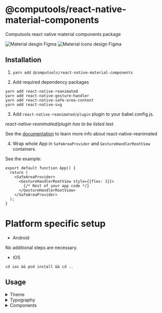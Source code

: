# @computools/react-native-material-components

Computools react native material components package

![Material desgin Figma](https://www.figma.com/design/MY4zoWhMQUMOMIfBGcgSpy/Material-3-Design-Kit-(Community)?node-id=47909-2&p=f&t=Fo0xFwhmWhLMqS8Z-0)
![Material icons design Figma](https://www.figma.com/design/siKJo238QbcA9I2EqYMZ9y/Material-Design-Icons-(Community)?node-id=2402-2207&node-type=canvas&t=xqHD7AwdyHpKWsur-0)

## Installation

1. ```yarn add @computools/react-native-material-components```

2. Add required dependency packages
```
yarn add react-native-reanimated
yarn add react-native-gesture-handler
yarn add react-native-safe-area-context
yarn add react-native-svg
```

3. Add ```react-native-reanimated/plugin``` plugin to your babel.config.js.

_react-native-reanimated/plugin has to be listed last._

See the [documentation](https://docs.swmansion.com/react-native-reanimated/) to learn more info about react-native-reanimated

4. Wrap whole App in ```SafeAreaProvider``` and ```GestureHandlerRootView``` containers.

See the example:

```
export default function App() {
  return (
    <SafeAreaProvider>
      <GestureHandlerRootView style={{flex: 1}}>
        {/* Rest of your app code */}
      </GestureHandlerRootView>
    </SafeAreaProvider>
  );
}
```

# Platform specific setup

- Android

No additional steps are necessary.

- IOS

```cd ios && pod install && cd ..```

## Usage
<details><summary>Theme</summary>
<br />

## Basic usage

You don't need extra steps to use the default theme via whole app. The default theme is ***light***.


## Custom Theme

**You need to wrap whole app in ```MaterialComponentsProvider```**

This library provides an opportunity to automatically create themes from target colors. ```buildThemesFromColors``` function takes theme colors and returns light and dark themes.
Each theme color must be one of the next color formats: hex, rgb or rgba.

_See the example:_
```
import {buildThemesFromColors, type ThemeColors} from '@computools/react-native-material-components';

export const themeColors: ThemeColors = {
  primary: '#2e5242',
  secondary: '#e28f00',
  tertiary: '#cb7375',
  error: '#E4122B',
  neutral: '#d7a0a6',
  neutralVariant: '#ecece8',
};

const themes = buildThemesFromColors(themeColors);

export default function App() {
  return (
    <MaterialComponentsProvider theme={themes.lightTheme}>
     {/* Rest of your app code */}
    </MaterialComponentsProvider>
  );
}
```

Also, you can create a custom theme manually and pass it as a property to the MaterialComponentsProvider component. (hint: Check Theme interface provided by the library)

## Themes provided via the library

This library provides _dark_ and _light_ themes e.g. on iOS 13+ and Android 10+, you can get user's preferred color scheme ('dark' or 'light') with the ([Appearance API](https://reactnative.dev/docs/appearance)).

**You need to wrap whole app in ```MaterialComponentsProvider```**

```
import {useColorScheme} from 'react-native';
import {MaterialComponentsProvider, DarkTheme, LightTheme} from '@computools/react-native-material-components';

export default function App() {
  const scheme = useColorScheme();

  return (
    <MaterialComponentsProvider theme={scheme === 'dark' ? DarkTheme : LightTheme}>
      {/* Rest of your app code */}
    </MaterialComponentsProvider>
  );
};
```

## Using the current Theme in your own components

To gain access to the theme in any component you can use the useTheme hook. It returns the theme object:

```
import React from 'react';
import {TouchableOpacity, Text, TouchableOpacityProps} from 'react-native';
import {useTheme} from '@computools/react-native-material-components';

export const MySubmitButton: React.FC<TouchableOpacityProps> = ({style, ...props}) => {
  const {primary} = useTheme();

  return (
    <TouchableOpacity style={[{backgroundColor: primary.container}, style]} {...props}>
      <Text>Submit</Text>
    </TouchableOpacity>
  );
}
```
</details>
<details><summary>Typography</summary>

## Basic usage

You don't need extra steps to use the default typography via whole app. The default font is Roboto for Android and san Francisco for IOS.

## Custom Typography

**You need to wrap whole app in ```MaterialComponentsProvider```**

You can create a custom typography styles and pass it as a typography property to the MaterialComponentsProvider component.

_See the example:_
```
import {MaterialComponentsProvider, materialTypography, MaterialTypography} from '@computools/react-native-material-components';

const typographyStyles: MaterialTypography = {...materialTypography, bodyMedium: {...materialTypography.bodyMedium, fontFamily: 'Montserrat-Medium'}}

export default function App() {
  return (
    <MaterialComponentsProvider typography={typographyStyles}>
     {/* Rest of your app code */}
    </MaterialComponentsProvider>
  );
}
```

## Using the current Typography in your own components

To gain access to the typography in any component you can use the useTypography hook. It returns the material typography styles object:

```
import React, {PropsWithChildren} from 'react';
import {TouchableOpacity, Text} from 'react-native';
import {useTypography} from '@computools/react-native-material-components';

export const AppBodyLargeText: React.FC<PropsWithChildren> = ({children}) => {
  const {bodyLarge} = useTypography();

  return <Text style={bodyLarge}>{children}</Text>;
}
```
</deatils>
</details>
<details><summary>Components</summary>
<br />
<details><summary>Activity Indicators</summary>
<br />
<details><summary>Circular Activity Indicator</summary>
<br />

**Properties**

| name | description | type | default |
| ------ | ------ | ------ | ----|
| progress | set up progress if you want to determinate the indicator (from 0 to 100) | number | - |
| size | - | number | 120 |
| strokeWidth | - | number | 0.04 of the size |
| trackColor | - | ColorValue | - |
| indicatorColor | - | ColorValue | - |
| determinateAnimationDuration | - | number | 1000 |
| indeterminateAnimationDuration | - | number | 800 |

![circular activity indicator gif](https://ik.imagekit.io/Computools/rn-material-components/circular-indicator-gif.gif?updatedAt=1705066319093)
</details>
<details><summary>Linear Activity Indicator</summary>
<br />

**Properties**

| name | description | type | default |
| ------ | ------ | ------ | ----|
| progress | set up progress if you want to determinate the indicator (from 0 to 100) | number | - |
| trackHeight | - | number | 4 |
| indicatorWidthCoeff | from 0 to 1 | number | 0.7 |
| trackColor | - | ColorValue | - |
| indicatorColor | - | ColorValue | - |
| determinateAnimationDuration | - | number | 1000 |
| indeterminateAnimationDuration | - | number | 1500 |

![linear activity indicator gif](https://ik.imagekit.io/Computools/rn-material-components/linear-indicator-gif.gif?updatedAt=1705066319092)
</details>
</details>
<details><summary>App Bars</summary>
<br />
<details><summary>Bottom App Bar</summary>
<br />

**Properties**

| name | description | type | default |
| ------ | ------ | ------ | ----|
| iconButtons | required | IconButtonProps[] | - |
| scrollDirection | UP or DOWN | sharedValue<ScrollDirection> | UP |
| FabIcon | Pass an icon to show FAB | React.FC | - |
| fabLabel | - | string | - |
| animationDelay | - | number | 80 |
| animationDumping | - | number | 20 |
| onFabPress | - | () => void | - |

To enable animation on scroll use ScrollView from Animated, create a shared value with a ScrollDirection value, scrollContext with a number value and manage them onScroll.

See the example:
```
export const MyComponent: React.FC = () => {
  const scrollDirection = useSharedValue(ScrollDirection.UP);
  const scrollContext = useSharedValue(0);

  const onScroll = (e: NativeSyntheticEvent<NativeScrollEvent>) => {
    const currentOffsetY = e.nativeEvent.contentOffset.y;

    if (currentOffsetY <= 0 || currentOffsetY < scrollContext.value) {
      scrollDirection.value = ScrollDirection.UP;
    } else if (currentOffsetY >= scrollContext.value) {
      scrollDirection.value = ScrollDirection.DOWN;
    }

    scrollContext.value = currentOffsetY;
  };

  return (
    <>
      <Animated.ScrollView onScroll={onScroll}>
        <!-- scrollview content -->
      </Animated.ScrollView>
      <BottomAppBar scrollDirection={scrollDirection} />
    </>
  )
}

```

![bottom app bar](https://ik.imagekit.io/Computools/rn-material-components/bottom-app-bar.gif?updatedAt=1734086950022)

</details>
<details><summary>Top App Bars</summary>
<br />

To enable animation on scroll use ScrollView from Animated, create a shared value with ScrollStatus (0 if top is reached, 1 if target offset reached) value and manage it onScroll.

See the example:
```
export const MyComponent: React.FC = () => {
  const scrollStatus = useSharedValue(0);

  const onScroll = (e: NativeSyntheticEvent<NativeScrollEvent>) => {
    if (e.nativeEvent.contentOffset.y > 10) { // 10 is offset treashold when top app bar changes background color
      scrollStatus.value = 1;
    } else if (e.nativeEvent.contentOffset.y <= 10) {
      scrollStatus.value = 0;
    }
  };

  return (
    <>
      <Animated.ScrollView onScroll={onScroll}>
        <!-- scrollview content -->
      </Animated.ScrollView>
      <TopAppBar scrollStatus={scrollStatus} />
    </>
  )
}
```

![animated top app bar](https://ik.imagekit.io/Computools/rn-material-components/animated-top-app-bar.gif?updatedAt=1734088599114)

<details><summary>Center Aligned Top App Bar</summary>
<br />

**Properties**

| name | description | type | default |
| ------ | ------ | ------ | ----|
| title | required | string | - |
| StartIcon | - | React.FC | - |
| EndIcon | - | React.FC | - |
| scrollStatus | 1 - scrolled down (backgoround color will changed); 0 - non-scrolled, top is reached | SharedValue<number> | - |
| iconProps | - | T | - |
| titleStyle | - | TextStyle | - |
| defaultColor | - | ColorValue | - |
| scrolledColor | - | ColorValue | - |
| animationDuration | - | number | - |

![center aligned top app bar](https://ik.imagekit.io/Computools/rn-material-components/center_aligned_top_app_bar.png?updatedAt=1734088249862)
</details>
<details><summary>Top App Bar</summary>
<br />

**Properties**

| name | description | type | default |
| ------ | ------ | ------ | ----|
| title | required | string | - |
| size | SMALL, MEDIUM, LARGE | TopAppBarSize | - |
| StartIcon | - | React.FC | - |
| actions | - | IconButtonProps<T>[] | - |
| scrollStatus | 1 - scrolled down (backgoround color will changed); 0 - non-scrolled, top is reached | SharedValue<number> | - |
| iconProps | - | T | - |
| titleStyle | - | TextStyle | - |
| defaultColor | - | ColorValue | - |
| scrolledColor | - | ColorValue | - |
| animationDuration | - | number | - |

![small top app bar](https://ik.imagekit.io/Computools/rn-material-components/small_top_app_bar.png?updatedAt=1734088346321)
![medium top app bar](https://ik.imagekit.io/Computools/rn-material-components/medium_top_app_bar.png?updatedAt=1734088346249)
![large top app bar](https://ik.imagekit.io/Computools/rn-material-components/large_top_app_bar.png?updatedAt=1734088346230)

</details>
</details>
</details>
<details><summary>Badge</summary>
</br>

**Properties**
| name | description | type | default |
| ------ | ------ | ------ | ----|
| value | required | string | - |
| valueStyle | - | TextStyle | - |

![badge light theme](https://ik.imagekit.io/Computools/rn-material-components/badge_light.png?updatedAt=1733926687727)
![badge dark theme](https://ik.imagekit.io/Computools/rn-material-components/badge_dark.png?updatedAt=1733926687741)
</details>
<details><summary>Buttons</summary>
<br />
<details><summary>Common buttons</summary>
<br />

**Components**

- ```TextButton```
- ```FilledButton```
- ```OutlinedButton```
- ```ElevatedButton```
- ```TonalButton```

**Properties**

| name | description | type | default |
| ------ | ------ | ------ | ----|
| title | required | string | - |
| StartIcon | - | React.FC<T> | - |
| EndIcon | - | React.FC<T> | - |
| iconProps | - | T | - |
| titleStyle | - | StyleProp<TextStyle | - |

![common buttons](https://ik.imagekit.io/Computools/rn-material-components/common_buttons.png?updatedAt=1730123562488)
</details>
<details><summary>Icon buttons</summary>
<br />

**Components**

- ```StandartIconButton```
- ```FilledIconButton```
- ```OutlinedIconButton```
- ```TonalIconButton```

**Properties**

| name | description | type | default |
| ------ | ------ | ------ | ----|
| Icon | required | React.FC<T> | - |
| size | - | number | - |
| selectedIcon | - | React.FC<T> | - |
| selected | - | boolean | false |
| iconProps | - | T | - |

![icon buttons](https://ik.imagekit.io/Computools/rn-material-components/icon_buttons.png?updatedAt=1730123727799)
</details>
<details><summary>Floatin action button</summary>
<br />

**Properties**

| name | description | type | default |
| ------ | ------ | ------ | ----|
| type | PRIMARY, SECONDARY, TERTIARY, SURRFACE | FloatingActionButtonType | PRIMARY |
| label | - | string | - |
| extended | Enables control over label visibility with animation. If set to true, the label remains constantly visible; otherwise, it appears or hides with an animation based on specific conditions | true | - |
| size | SMALL, BIG | FloatingActionButtonSize | SMALL |
| iconProps | - | T | - |
| Icon | - | React.FC<T> | - |
| labelStyle | - | StyleProp<TextStyle> | - |

![fab](https://ik.imagekit.io/Computools/rn-material-components/fab.gif?updatedAt=1730123868550)
</details>
<details><summary>Segmented button</summary>
<br />

**Properties**

| name | description | type | default |
| ------ | ------ | ------ | ----|
| segments | required |  ButtonSegment<T, U>[] | - |
| selected | required | T[] | - |
| onSegmentPress | required |(value: T[] | ((currValues: T[]) => T[])) => void | - |
| disabled | - | boolean | false |
| multiSelectionEnabled | - | boolean | false |
| withCheckmark |  Enables control over checkmark visibility with selected segment. | boolean | true |
| iconSize | - | number | 18 |
| iconColor | - | ColorValue | - |
| iconColor | - | ColorValue | - |
| rippleColor | - | ColorValue | - |
| labelStyle | - | StyleProp<TextStyle> | - |

![segmented buttons](https://ik.imagekit.io/Computools/rn-material-components/segmented_button_single.gif?updatedAt=1730123815131)
</details>
</details>
<details><summary>Cards</summary>
<br />
<details><summary>Filled Card</summary>
<br />

Filled card is non-touchable.
<br />

**Properties**

| name | description | type | default |
| ------ | ------ | ------ | ---- |
| children | - | ReactNode | - |

![card](https://ik.imagekit.io/Computools/rn-material-components/filled-card.png?updatedAt=1705074211963)
</details>

<details><summary>Outlined Card</summary>
<br />

Outlined card is non-touchable.
<br />

**Properties**

| name | description | type | default |
| ------ | ------ | ------ | ---- |
| children | - | ReactNode | - |

![outlined card](https://ik.imagekit.io/Computools/rn-material-components/outlined-card.png?updatedAt=1705074212036)
</details>

<details><summary>Elevated Card</summary>
<br />

Outlined card is touchable.
<br />

**Properties**

| name | description | type | default |
| ------ | ------ | ------ | ---- |
| children | - | ReactNode | - |

![card](https://ik.imagekit.io/Computools/rn-material-components/elevated-card.png?updatedAt=1705074211931)
</details>
</details>
<details><summary>Chips</summary>
<br />
<details><summary>Assist Chip</summary>
<br />

**Properties**

| name | description | type | default |
| ------ | ------ | ------ | ---- |
| label | required | string | - |
| elevated | - | boolean | false |
| LeadingIcon | - | React.FC | - |
| TrailingIcon | - | React.FC | - |
| leadingIconType | COMMON, FAVICON or BRANDED | IconType | COMMON |
| trailingIconType | COMMON, FAVICON or BRANDED | IconType | COMMON |
| leadingIconProps | - | T | - |
| trailingIconProps | - | T | - |
| iconSize | - | number | 18 |
| labelStyle | - | TextStyle | - |

![assist chips](https://ik.imagekit.io/Computools/rn-material-components/assist_chip.png?updatedAt=1734450064327)

</details>
<details><summary>Filter Chip</summary>
<br />

**Properties**

| name | description | type | default |
| ------ | ------ | ------ | ---- |
| label | required | string | - |
| selected | - | boolean | false |
| elevated | - | boolean | false |
| loading | Provide loading to show circle activity indicator instead of leading icon on loading | boolean |false |
| LeadingIcon | - | React.FC | - |
| TrailingIcon | - | React.FC | - |
| leadingIconProps | - | T | - |
| trailingIconProps | - | T | - |
| iconSize | - | number | 18 |
| activityIndicatorSize | - | number | 38 |

![filter chips](https://ik.imagekit.io/Computools/rn-material-components/filter_chip.png?updatedAt=1734450064378)
![filter chip loading state](https://ik.imagekit.io/Computools/rn-material-components/filter_chip_loading_state.gif?updatedAt=1734450161294)
</details>
<details><summary>Input Chip</summary>
<br />

**Properties**

| name | description | type | default |
| ------ | ------ | ------ | ---- |
| label | required | string | - |
| selected | - | boolean | false |
| imageUrl | Provide a url to show leading image. | string | - |
| LeadingIcon | - | React.FC | - |
| TrailingIcon | - | React.FC | - |
| leadingIconProps | - | T | - |
| trailingIconProps | - | T | - |
| iconSize | - | number | 18 |
| hasDefaultTrailingIcon | - | boolean | true |

![input chips](https://ik.imagekit.io/Computools/rn-material-components/input_chip.png?updatedAt=1734450064308)

</details>
<details><summary>Suggestion Chip</summary>
<br />

**Properties**

| name | description | type | default |
| ------ | ------ | ------ | ---- |
| label | required | string | - |
| selected | - | boolean | false |
| elevated | - | boolean | false |
| LeadingIcon | - | React.FC | - |
| TrailingIcon | - | React.FC | - |
| leadingIconProps | - | T | - |
| trailingIconProps | - | T | - |

![suggestion chips](https://ik.imagekit.io/Computools/rn-material-components/suggestion_chip.png?updatedAt=1734450064429)
</details>
</details>
<details><summary>Controls</summary>
<br />

<details><summary>Checkbox</summary>
<br />

**Properties**

| name | description | type | default |
| ------ | ------ | ------ | ---- |
| value | required | T | - |
| checked | required | boolean | - |
| onCheck | required | (value: T) => void | - |
| labelEnd | - | ReactNode | - |
| labelStart | - | ReactNode | - |
| checkedIcon | - | ReactNode | - |
| size | - | number | 28 |
| checkboxStyle | - | ViewStyle | - |
| errorColor | - | ColorValue | - |
| borderColor | - | ColorValue | - |
| checkedBorderColor | - | ColorValue | - |
| checkedBackgroundColor | - | ColorValue | - |
| errorAnimationDuration | - | number | 300 |

![checkbox gif](https://ik.imagekit.io/Computools/rn-material-components/checkbox.gif?updatedAt=1705332263293)
</details>
<details><summary>Radio Button</summary>
<br />

**Properties**

| name | description | type | default |
| ------ | ------ | ------ | ----|
| value | required | T | - |
| checked | required | boolean | - |
| onCheck | required | (value: T) => void | - |
| size | - | number | 24 |
| labelEnd | - | ReactNode | - |
| labelStart | - | ReactNode | - |
| animationDuration | - | number | 150 |
| indicatorStyle | - | ViewStyle | - |
| radioButtonStyle | - | ViewStyle | - |
| radioButtonColor | - | ColorValue | - |
| checkedRadioButtonColor | - | ColorValue | - |

![radio button gif](https://ik.imagekit.io/Computools/rn-material-components/radio-button.gif?updatedAt=1705324901706)
</details>

<details><summary>Switch</summary>
<br />

**Properties**

| name | description | type | default |
| ------ | ------ | ------ | ---- |
| value | required | boolean | - |
| onSwitch | required | (value: boolean) => void | - |
| labelEnd | - | ReactNode | - |
| labelStart | - | ReactNode | - |
| handleIcon | - | ReactNode | - |
| hideIconOnSwitchOff | - | boolean | true |
| handleActiveBorderColor | - | ColorValue | - |
| handleInactiveBorderColor | - | ColorValue | - |
| handleActiveBackgroundColor | - | ColorValue | - |
| handleInactiveBackgroundColor | - | ColorValue | - |
| trackActiveBorderColor | - | ColorValue | - |
| trackInactiveBorderColor | - | ColorValue | - |
| trackActiveBackgroundColor | - | ColorValue | - |
| trackInactiveBackgroundColor | - | ColorValue | - |
| style | - | ViewStyle | - |
| hanldeStyle | - | ViewStyle | - |
| trackStyle | - | ViewStyle | - |
| animationDuration | - | number | 220 |

![switch gif](https://ik.imagekit.io/Computools/rn-material-components/switch.gif?updatedAt=1705397969649)
</details>
</details>

<details><summary>Dialogs</summary>
<br />
<details><summary>Dialog</summary>
<br />

Wrapper component used in ```BasicDialog```. This library proides the opportunity to use ```Dialog``` to implement custom components.

**Methods**

| name | parameters | returns |
| ------ | ------ | ------ |
| show | none | void |
| close | none | void |
| isShowed | none | boolean |

_See the example how to use:_
```
import {Dialog, type DialogRef} from '@computools/react-native-material-components';

export const YourComponent = () => {
  const dialogRef = useRef<DialogRef>(null);

  return (
    {/* Rest of your app code */}
    <Button onPress={() => dialogRef.current.show()} />
    <Dialog ref={dialogRef}>
      <YourDialogContent />
    </Dialog>
     {/* Rest of your app code */}
  );
}
```

**Properties**

| name | description | type | default |
| ------ | ------ | ------ | ----|
| animationDuration | appearance/disappearance animation duration | number | 220 |

</details>
<details><summary>Basic Dialog</summary>
<br />

**Properties**

| name | description | type | default |
| ------ | ------ | ------ | ----|
| title | - | string | - |
| subtitle | - | string | - |
| firstActionTitle | - | string | - |
| secondActionTitle | - | string | - |
| onFirstActionPress | - | () | () => void |
| onSecondActionPress | - | () => void | - |
| titleStyle | - | TextStyle | - |
| subtitleStyle | - | TextStyle | - |
| prepend | - | ReactNde | - |
| append | - | ReactNde | - |

![basic dialog gif](https://ik.imagekit.io/Computools/rn-material-components/basic-dialog.gif?updatedAt=1729261989459)
</details>
<details><summary>Full screen Dialog</summary>
<br />

**Properties**
  animationDuration?: number;
  animationType?: AnimationType;

| name | description | type | default |
| ------ | ------ | ------ | ----|
| animationType | - | AnimationType | AnimationType.SLIDE |
| animationDuration | - | number | 330 |

![full screen dialog gif](https://ik.imagekit.io/Computools/rn-material-components/full-screen-dialog.gif?updatedAt=1729261989519)
</details>

<details><summary>Troubleshooting</summary>
<br />

## Modal unexpectedly reappear

In some cases, a modal may unexpectedly reappear after being closed, especially when certain actions like navigation functions are triggered during or immediately after the modal's closure. This happens because the UI thread can be busy handling other interactions (e.g., button presses, transitions), leading to a race condition where the modal is shown again.

To prevent this, you can use ```InteractionManager.runAfterInteractions```. This ensures that your actions (like navigation) are executed only after all ongoing interactions are finished, providing a smoother and more predictable user experience.


_See the example how to use:_
```
const onSubmitPress = async () => {
  const isSuccessfullySignedOut = await signOut();

  if (isSuccessfullySignedOut) {
    InteractionManager.runAfterInteractions(() => {
      navigation.dispatch(
        CommonActions.reset({
          index: 0,
          routes: [{name: MainStackRoutes.Welcome}],
        }),
      );
  });
}

}
```
</details>
</details>
<details><summary>Divider</summary>
<br />

**Properties**

| name | description | type | default |
| ------ | ------ | ------ | ---- |
| horizontal | - | boolean | true |

![divider](https://ik.imagekit.io/Computools/rn-material-components/divider.png?updatedAt=1705067870577)
</details>
<details><summary>Navigation</summary>
<br />
<details><summary>Nav Bar</summary>
<br />

**Properties**

| name | description | type | default |
| ------ | ------ | ------ | ---- |
| routes | required | NavBarRoute<T, Y>[] | - |
| activeRouteName | required | T | - |
| onRoutePress | required | (route: T) => void | - |
| damping | - | number | 20 |
| fixedLabelVisibility | - | boolean | false |
| scrollDirection | 'UP' or 'DOWN'. Use this propert to hide/show NavBar on scroll. | ScrollDirection | - |
| containerStyle | - | ViewStyle | false |

```
export interface NavBarRoute<T, Y> {
  name: T;
  icon: React.FC<Y>;
  selectedIcon: React.FC<Y>;

  label?: string;
  badge?: string;
  showBadge?: boolean;
  badgeSize?: BadgeSize;
  iconProps?: Y;
}
```

To enable animation on scroll use ScrollView from Animated, create a shared value with a ScrollDirection value, scrollContext with a number value and manage them onScroll.

See the example:
```
export const MyComponent: React.FC = () => {
  const scrollDirection = useSharedValue(ScrollDirection.UP);
  const scrollContext = useSharedValue(0);

  const onScroll = (e: NativeSyntheticEvent<NativeScrollEvent>) => {
    const currentOffsetY = e.nativeEvent.contentOffset.y;

    if (currentOffsetY <= 0 || currentOffsetY < scrollContext.value) {
      scrollDirection.value = ScrollDirection.UP;
    } else if (currentOffsetY >= scrollContext.value) {
      scrollDirection.value = ScrollDirection.DOWN;
    }

    scrollContext.value = currentOffsetY;
  };

  return (
    <>
      <Animated.ScrollView onScroll={onScroll}>
        <!-- scrollview content -->
      </Animated.ScrollView>
      <NavBar
        scrollDirection={scrollDirection}
        routes={routes}
        activeRouteName={activeRouteName}
        onRoutePress={setRoute}
      />
    </>
  )
}

```

![nav bar](https://ik.imagekit.io/Computools/rn-material-components/nav_bar.gif?updatedAt=1735922886681)
![anim nav bar](https://ik.imagekit.io/Computools/rn-material-components/anim_nav_bar.gif?updatedAt=1735922886792)

</details>
<details><summary>Tabs</summary>
<br />

Each Tabs accepts the required property ```tabs```, an array of the Tab interface.

```
export interface Tab<T, Y> extends Omit<TouchableOpacityProps, 'onPress'> {
  routeName: T;

  title?: string;
  icon?: React.FC<Y>;
  iconProps?: Y;
  titleStyle?: TextStyle;

  onPress: (routeName: T) => void;
}
```

<br />

To make the indicator responsive to scrolling, handle the scrollAnim state in the parent component and pass it as a prop to the Tabs component. This allows for seamless synchronization between the scrolling behavior and the indicator movement.

See the example:

```
const ParentComponent = () => {
  const {width: windowWidth} = useWindowDimensions();

  const acitveViewAnim = useSharedValue(0);
  const scrollViewRef = React.useRef<AnimatedScrollView>(null);

  const tabs: Tab[] = [<--- your tabs --->]
  const maxOutput = 1 / tabs.lenght; // The maximum output is calculated as 1 / tabsCount, where tabsCount represents the total number of tabs.

  const handleScrollToScreen1 = () => {
    acitveViewAnim.value = withTiming(0);
    scrollViewRef.current?.scrollTo({x: 0});
  };

  const handleScrollToScreen2 = () => {
    acitveViewAnim.value = withTiming(maxOutput);
    scrollViewRef.current?.scrollToEnd();
  };


  const scrollHandler = useAnimatedScrollHandler(
    {
      onScroll: (e) => {
        acitveViewAnim.value = interpolate(e.contentOffset.x, [0, windowWidth], [0, maxOutput]);
      },
      onEndDrag: (e) => {
        if (e.contentOffset.x > maxOutput) {
          runOnJS(handleScrollToScreen2)();
        } else {
          runOnJS(handleScrollToScreen1)();
        }
      },
    },
    [windowWidth]
  );

  return (
    <SecondaryTabs scrollAnim={acitveViewAnim} tabs={tabs}/>
    <Animated.ScrollView horizontal ref={scrollViewRef} bounces={false} showsHorizontalScrollIndicator={false} onScroll={scrollHandler}>
      <Text style={{width: windowWidth, paddingStart: 20}}>Screen 1</Text>
      <Text style={{width: windowWidth, paddingStart: 20}}>Screen 2</Text>
    </Animated.ScrollView>
  )
};
```

<details><summary>Primary Tabs</summary>
<br />

**Properties**

| name | description | type | default |
| ------ | ------ | ------ | ---- |
| tabs | required | Tab<T, Y>[] | - |
| activeTab | The active tab is managed through the state. Pass the activeTab prop to enable the active tab indicator animation when scrollAnim is not provided. | T | - |
| scrollAnim | The indicator progresses from 0 to 1 / tabs.length. To make the indicator responsive to scrolling, refer to the "Tabs" section above for more details. | SharedValue<number> | - |
| badgeSize | - | SMALL or BIG | BIG |
| animConfig | - |  (routeName: T) => void | - |
| tabIconProps | - | Y | - |
| tabStyle | - | ViewStyle | - |
| badgeStyle | - | ViewStyle | - |
| indicatorStyle | - | ViewStyle | - |
| indicatorContainerStyle | - | ViewStyle | - |
| tabsContainerStyle | - | ViewStyle | - |
| tabInnerContentStyle | - | ViewStyle | - |
| tabTitleStyle | - | TextStyle | - |

![primary tabs](https://ik.imagekit.io/Computools/rn-material-components/primary_tabs.gif?updatedAt=1735922886826)
![primary tabs with badges](https://ik.imagekit.io/Computools/rn-material-components/secondary_tabs_with_badges.png?updatedAt=1735922619925)

</details>
<details><summary>Secondary Tabs</summary>
<br />

**Properties**

| name | description | type | default |
| ------ | ------ | ------ | ---- |
| tabs | required | Tab<T, Y>[] | - |
| activeTab | The active tab is managed through the state. Pass the activeTab prop to enable the active tab indicator animation when scrollAnim is not provided. | T | - |
| scrollAnim | The indicator progresses from 0 to 1 / tabs.length. To make the indicator responsive to scrolling, refer to the "Tabs" section above for more details. | SharedValue<number> | - |
| badgeSize | - | SMALL or BIG | BIG |
| animConfig | - |  (routeName: T) => void | - |
| tabIconProps | - | Y | - |
| tabStyle | - | ViewStyle | - |
| badgeStyle | - | ViewStyle | - |
| indicatorStyle | - | ViewStyle | - |
| tabsContainerStyle | - | ViewStyle | - |
| tabInnerContentStyle | - | ViewStyle | - |
| tabTitleStyle | - | TextStyle | - |

![secondary tabs](https://ik.imagekit.io/Computools/rn-material-components/secondart_tabs.gif?updatedAt=1735922886638)
![secondary tabs with badges](https://ik.imagekit.io/Computools/rn-material-components/primary_tabs_with_badges.png?updatedAt=1735922619944)

</details>
</details>
</details>
<details><summary>Sheets</summary>
<br />
<details><summary>Bottom Sheet</summary>

**Properties**

| name | description | type | default |
| ------ | ------ | ------ | ---- |
| header | | ReactNode | - |
| children | - | ReactNode | - |
| modalHeightCoeff | - | number | 0.4 |
| animationDuration | - | number | 300 |
| headerStyle | - | ViewStyle | - |
| backdropStyle | - | ViewStyle | - |
| dragHandleStyle | - | ViewStyle | - |

### Usage

1. Create a ref for a bottom sheet of the BottomSheetRef interface.
2. Pass the bottom sheet ref as ref prop to ```BottomSheet```.
3. Call ```toggle()``` method from ```ref.current``` to open/close the Bottom Sheet or ```expand()``` to expand the Bottom Sheet completely.

See the example:

```
import {BottomSheet, type BottomSheetRef} from '@computools/react-native-material-components';

export const MyScreen = () => {
  const bottomSheetRef = React.useRef<BottomSheetRef>(null);

  const toggleBottomSheet = () => ref.current?.toggle();

  return (
    <>
      <View style={styles.container}>
        <Text onPress={toggleBottomSheet}>TOGGLE BOTTOM SHEET</Text>
      </View>
      <BottomSheet ref={ref}>
        {/* Bottom sheet content here */}
      </BottomSheet>
    </>
  );
}
```

**Note:** If you want to use scrollable components as children of Bottom Sheet you need to import them from react-native-gesture-handler. Otherwise they won't scroll on Android.

![left side sheet](https://ik.imagekit.io/Computools/rn-material-components/left-side-sheet.gif?updatedAt=1706170982231)
</details>
<details><summary>Side Sheet</summary>

**Properties**

| name | description | type | default |
| ------ | ------ | ------ | ---- |
| children | - | ReactNode | - |
| stickySide | - | 'right' or 'left | 'right' |
| modalWidthCoeff | up to 1 | number | 0.85 |
| animationDuration | - | number | 300 |
| backdropStyle | - | ViewStyle | - |

### Usage

1. Create a ref for a side sheet of the SideSheetRef interface.
2. Pass the side sheet ref as ref prop to ```SideSheet```.
3. Call ```toggle()``` method from ```ref.current``` to open/close the Side Sheet.

See the example:

```
import {SideSheet, type SideSheetRef} from '@computools/react-native-material-components';

export const MyScreen = () => {
  const sideSheetRef = React.useRef<SideSheetRef>(null);

  const toggleSideSheet = () => ref.current?.toggle();

  return (
    <>
      <View style={styles.container}>
        <Text onPress={toggleSideSheet}>TOGGLE SIDE SHEET</Text>
      </View>
      <SideSheet ref={ref}>
        {/* Side sheet content here */}
      </SideSheet>
    </>
  );
}
```

**Note:** If you want to use scrollable components as children of Side Sheet you need to import them from react-native-gesture-handler. Otherwise they won't scroll on Android.

![left side sheet](https://ik.imagekit.io/Computools/rn-material-components/left-side-sheet.gif?updatedAt=1706170982231)
![right side sheet](https://ik.imagekit.io/Computools/rn-material-components/right-side-sheet.gif?updatedAt=1706171192408)
</details>
</details>
<details><summary>Sliders</summary>
<br />
<details><summary>Slider</summary>
<br />

**Properties**

| name | description | type | default |
| ------ | ------ | ------ | ---- |
| max | required | number | - |
| min | required | number | - |
| value | - | number | 0 |
| step | The slider operates in discrete mode when a step value is provided. | number | - |
| onChangeValue | - | (value: number) => void | - |
| disabled | - | boolean | false |
| centered | The slider operates in centered mode when a centered props is true | number | boolean | false |
| damping | Controls thumb animation when a track point is pressed. | number | 20 |
| valueHeight | - | number | 44 |
| thumbWidthActive | - | number | 2 |
| thumbWidthInactive | - | number | 4 |
| thumbStyle | - | ViewStyle | - |
| valueStyle | - | ViewStyle | - |
| indicatorStyle | - | ViewStyle | - |
| trackPointStyle | - | ViewStyle | - |
| trackPointsStyle | - | ViewStyle | - |
| filledTrackStyle | - | ViewStyle | - |
| remainingTrackStyle | - | ViewStyle | - |

![continuous slider](https://ik.imagekit.io/Computools/rn-material-components/continuous-slider.gif?updatedAt=1734970059184)
![centered slider](https://ik.imagekit.io/Computools/rn-material-components/centered-slider.gif?updatedAt=1734970059052)
![discrete slider](https://ik.imagekit.io/Computools/rn-material-components/discrete-slider.gif?updatedAt=1734970059069)

</details>
<details><summary>Range Slider</summary>
<br />

**Properties**

| name | description | type | default |
| ------ | ------ | ------ | ---- |
| max | required | number | - |
| min | required | number | - |
| range | The first element represents the minimum value, and the second represents the maximum value. The range must have exactly two elements, with the minimum value less than or equal to the maximum value. | number | - |
| step | The slider operates in discrete mode when a step value is provided. | number | - |
| onChangeValue | - | (value: number) => void | - |
| disabled | - | boolean | false |
| centered | The slider operates in centered mode when a centered props is true | number | boolean | false |
| damping | Controls thumb animation when a track point is pressed. | number | 20 |
| valueHeight | - | number | 44 |
| thumbWidthActive | - | number | 2 |
| thumbWidthInactive | - | number | 4 |
| thumbStyle | - | ViewStyle | - |
| valueStyle | - | ViewStyle | - |
| indicatorStyle | - | ViewStyle | - |
| trackPointStyle | - | ViewStyle | - |
| trackPointsStyle | - | ViewStyle | - |
| filledTrackStyle | - | ViewStyle | - |
| remainingTrackStyle | - | ViewStyle | - |

![range slider](https://ik.imagekit.io/Computools/rn-material-components/range-slider.gif?updatedAt=1734970059452)
![discrete range slider](https://ik.imagekit.io/Computools/rn-material-components/continuous-slider.gif?updatedAt=1734970059184)

</details>
</details>
<details><summary>Snackbar</summary>
<br />

**Properties**

| name | description | type | default |
| ------ | ------ | ------ | ---- |
| content | Required. Snackbar supporting text | string | - |
| action | Title for action button | string | - |
| offset | Distance to the bottom | number | 64 |
| duration | - | number | 2000 |
| showCloseIcon | - | boolean | false |
| closeIconSize | - | number | 20 |
| closeIconColor | - | ColorValue | - |
| animationDuration | - | number | 500 |
| actionStyle | - | TextStyle | - |
| contentStyle | - | TextStyle | - |
| onActionPress | - | () => void | - |

![snackbar](https://ik.imagekit.io/Computools/rn-material-components/snackbar.png?updatedAt=1704887400534)
![snackbar with icon](https://ik.imagekit.io/Computools/rn-material-components/snackbar-with-icon.png?updatedAt=1704887400512)
![snackbar gif](https://ik.imagekit.io/Computools/rn-material-components/snackbar-gif.gif?updatedAt=1704887530020)
</details>
</deatils>

## Contributing

See the [contributing guide](CONTRIBUTING.md) to learn how to contribute to the repository and the development workflow.

## License

MIT

---

Made with [create-react-native-library](https://github.com/callstack/react-native-builder-bob)
